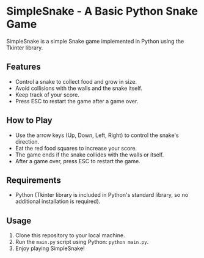 # SimpleSnake - A Basic Python Snake Game

SimpleSnake is a simple Snake game implemented in Python using the Tkinter library.

## Features
- Control a snake to collect food and grow in size.
- Avoid collisions with the walls and the snake itself.
- Keep track of your score.
- Press ESC to restart the game after a game over.

## How to Play
- Use the arrow keys (Up, Down, Left, Right) to control the snake's direction.
- Eat the red food squares to increase your score.
- The game ends if the snake collides with the walls or itself.
- After a game over, press ESC to restart the game.

## Requirements
- Python (Tkinter library is included in Python's standard library, so no additional installation is required).

## Usage
1. Clone this repository to your local machine.
2. Run the `main.py` script using Python: `python main.py`.
3. Enjoy playing SimpleSnake!
